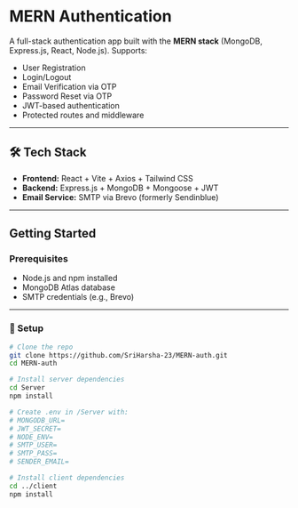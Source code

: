 # MERN Authentication

A full-stack authentication app built with the **MERN stack** (MongoDB, Express.js, React, Node.js). Supports:

-  User Registration
-  Login/Logout
-  Email Verification via OTP
-  Password Reset via OTP
-  JWT-based authentication
-  Protected routes and middleware

---

## 🛠 Tech Stack

- **Frontend:** React + Vite + Axios + Tailwind CSS
- **Backend:** Express.js + MongoDB + Mongoose + JWT
- **Email Service:** SMTP via Brevo (formerly Sendinblue)

---

##  Getting Started

###  Prerequisites

- Node.js and npm installed
- MongoDB Atlas database
- SMTP credentials (e.g., Brevo)

---

### 🔧 Setup

```bash
# Clone the repo
git clone https://github.com/SriHarsha-23/MERN-auth.git
cd MERN-auth

# Install server dependencies
cd Server
npm install

# Create .env in /Server with:
# MONGODB_URL=
# JWT_SECRET=
# NODE_ENV=
# SMTP_USER=
# SMTP_PASS=
# SENDER_EMAIL=

# Install client dependencies
cd ../client
npm install

